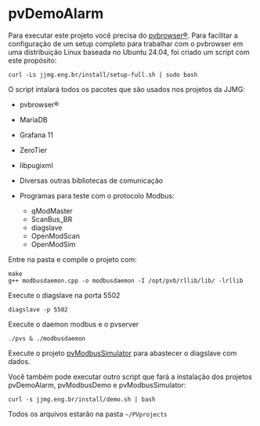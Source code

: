 # pvDemoAlarm

Para executar este projeto você precisa do [pvbrowser®](https://pvbrowser.de).
Para facilitar a configuração de um setup completo para trabalhar com o pvbrowser em uma distribuição Linux baseada no Ubuntu 24.04, foi criado um script com este propósito:

```
curl -Ls jjmg.eng.br/install/setup-full.sh | sudo bash
```
O script intalará todos os pacotes que são usados nos projetos da JJMG:

- pvbrowser®
- MariaDB
- Grafana 11
- ZeroTier
- libpugixml

- Diversas outras bibliotecas de comunicação

- Programas para teste com o protocolo Modbus:
  - qModMaster
  - ScanBus_BR
  - diagslave
  - OpenModScan
  - OpenModSim

Entre na pasta e compile o projeto com:
```
make
g++ modbusdaemon.cpp -o modbusdaemon -I /opt/pvb/rllib/lib/ -lrllib
```
Execute o diagslave na porta 5502
```
diagslave -p 5502
```
Execute o daemon modbus e o pvserver
```
./pvs & ./modbusdaemon
```
Execute o projeto [pvModbusSimulator](https://github.com/jjmg-eng/pvModbusSimulator) para abastecer o diagslave com dados.

Você também pode executar outro script que fará a instalação dos projetos pvDemoAlarm, pvModbusDemo e pvModbusSimulator:
```
curl -s jjmg.eng.br/install/demo.sh | bash
```
Todos os arquivos estarão na pasta `~/PVprojects`
